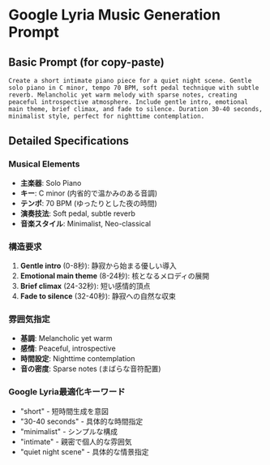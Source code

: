 # Google Lyria Music Generation Prompt

## Basic Prompt (for copy-paste)
```
Create a short intimate piano piece for a quiet night scene. Gentle solo piano in C minor, tempo 70 BPM, soft pedal technique with subtle reverb. Melancholic yet warm melody with sparse notes, creating peaceful introspective atmosphere. Include gentle intro, emotional main theme, brief climax, and fade to silence. Duration 30-40 seconds, minimalist style, perfect for nighttime contemplation.
```

## Detailed Specifications

### Musical Elements
- **主楽器**: Solo Piano
- **キー**: C minor (内省的で温かみのある音調)
- **テンポ**: 70 BPM (ゆったりとした夜の時間)
- **演奏技法**: Soft pedal, subtle reverb
- **音楽スタイル**: Minimalist, Neo-classical

### 構造要求
1. **Gentle intro** (0-8秒): 静寂から始まる優しい導入
2. **Emotional main theme** (8-24秒): 核となるメロディの展開  
3. **Brief climax** (24-32秒): 短い感情的頂点
4. **Fade to silence** (32-40秒): 静寂への自然な収束

### 雰囲気指定
- **基調**: Melancholic yet warm
- **感情**: Peaceful, introspective
- **時間設定**: Nighttime contemplation
- **音の密度**: Sparse notes (まばらな音符配置)

### Google Lyria最適化キーワード
- "short" - 短時間生成を意図
- "30-40 seconds" - 具体的な時間指定
- "minimalist" - シンプルな構成
- "intimate" - 親密で個人的な雰囲気
- "quiet night scene" - 具体的な情景指定